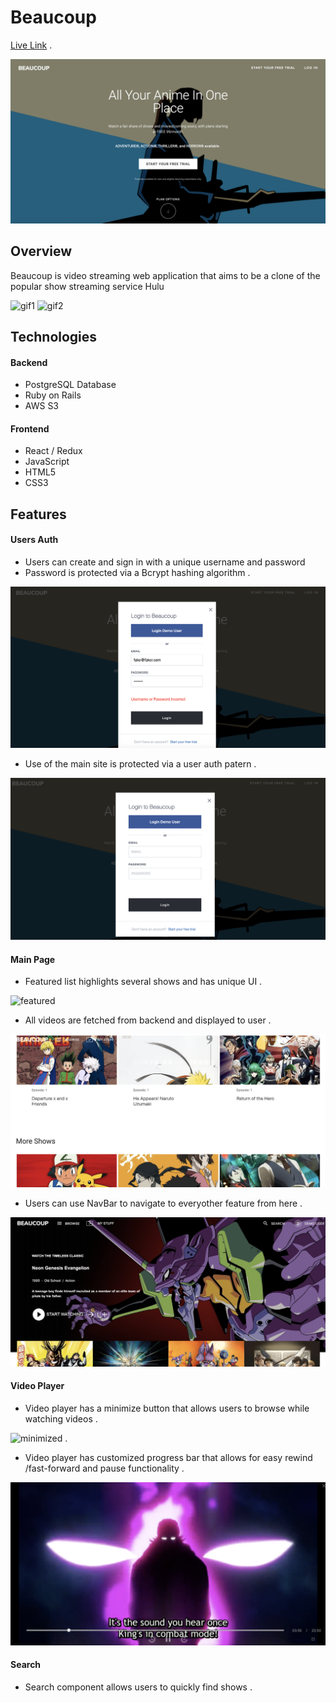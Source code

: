 # Beaucoup

[Live Link](https://beaucoup.herokuapp.com) . 
  
    
    
![alt text](https://github.com/jbotoro/markdown_images/blob/master/beaucoupsplash.png)


## Overview

Beaucoup is video streaming web application that aims to be a clone of the popular show streaming service Hulu

![gif1](https://github.com/jbotoro/markdown_images/blob/master/beaucoupgif1.gif)
![gif2](https://github.com/jbotoro/markdown_images/blob/master/beaucoupgif2.gif)

## Technologies 
 
#### Backend
  * PostgreSQL Database
  * Ruby on Rails
  * AWS S3
  
#### Frontend
  * React / Redux
  * JavaScript
  * HTML5
  * CSS3
  
## Features
 
#### Users Auth
   * Users can create and sign in with a unique username and password
   * Password is protected via a Bcrypt hashing algorithm . 
     
     
   ![loginfail](https://github.com/jbotoro/markdown_images/blob/master/failedloginbeaucoup.png)
   
   * Use of the main site is protected via a user auth patern . 
     
     
   ![login](https://github.com/jbotoro/markdown_images/blob/master/beaucouploginform.png)
   
 
#### Main Page 
   * Featured list highlights several shows and has unique UI . 
     
     
   ![featured](https://github.com/jbotoro/markdown_images/blob/master/beaucoupindexfeatured.png)
   * All videos are fetched from backend and displayed to user . 
     
     
   ![index](https://github.com/jbotoro/markdown_images/blob/master/beaucoupindexshows.png)
   * Users can use NavBar to navigate to everyother feature from here . 
     
   ![NavBar](https://github.com/jbotoro/markdown_images/blob/master/logged-in-navbar.png)  
     
     
#### Video Player  
 

   * Video player has a minimize button that allows users to browse while watching videos . 
     
     
   ![minimized](https://github.com/jbotoro/markdown_images/blob/master/minimizedplayer.png) . 
   
     
     
   * Video player has customized progress bar that allows for easy rewind /fast-forward and pause functionality . 
     
     
   ![progressbar](https://github.com/jbotoro/markdown_images/blob/master/videoplayerbeaucoup.png)
#### Search
   * Search component allows users to quickly find shows . 


